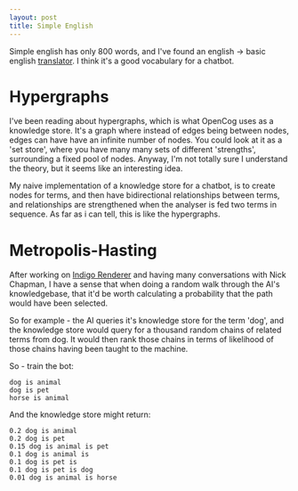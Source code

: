 ```yaml
---
layout: post
title: Simple English
---
```


Simple english has only 800 words, and I've found an english -> basic english [translator](http://www.basic-english.org/down/idp.zip). I think it's a good vocabulary for a chatbot.

# Hypergraphs

I've been reading about hypergraphs, which is what OpenCog uses as a knowledge store. It's a graph where instead of edges being between nodes, edges can have have an infinite number of nodes. You could look at it as a 'set store', where you have many many sets of different 'strengths', surrounding a fixed pool of nodes. Anyway, I'm not totally sure I understand the theory, but it seems like an interesting idea.

My naive implementation of a knowledge store for a chatbot, is to create nodes for terms, and then have bidirectional relationships between terms, and relationships are strengthened when the analyser is fed two terms in sequence. As far as i can tell, this is like the hypergraphs.

# Metropolis-Hasting

After working on [Indigo Renderer](http://indigorenderer.com/) and having many conversations with Nick Chapman, I have a sense that when doing a random walk through the AI's knowledgebase, that it'd be worth calculating a probability that the  path would have been selected.

So for example - the AI queries it's knowledge store for the term 'dog', and the knowledge store would query for a thousand random chains of related terms from dog. It would then rank those chains in terms of likelihood of those chains having been taught to the machine.

So - train the bot:

    dog is animal
    dog is pet
    horse is animal
    
And the knowledge store might return:

    0.2 dog is animal
    0.2 dog is pet
    0.15 dog is animal is pet
    0.1 dog is animal is
    0.1 dog is pet is
    0.1 dog is pet is dog
    0.01 dog is animal is horse